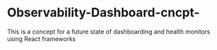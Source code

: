 # Observability-Dashboard-cncpt-
This is a concept for a future state of dashboarding and health monitors using React frameworks 

